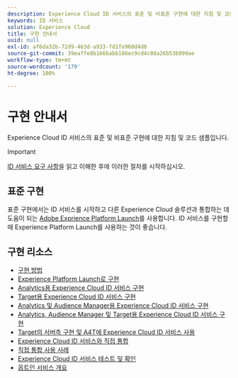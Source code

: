 ```yaml
---
description: Experience Cloud ID 서비스의 표준 및 비표준 구현에 대한 지침 및 코드 샘플입니다.
keywords: ID 서비스
solution: Experience Cloud
title: 구현 안내서
uuid: null
exl-id: af6da32b-72d9-463d-a933-fd1fe960d4d8
source-git-commit: 39eaffe8b166babb186ec9cd4c0da26b53b999ae
workflow-type: tm+mt
source-wordcount: '179'
ht-degree: 100%

---
```


# 구현 안내서

Experience Cloud ID 서비스의 표준 및 비표준 구현에 대한 지침 및 코드 샘플입니다.

>[!IMPORTANT]
>
>[ID 서비스 요구 사항](../reference/requirements.md)을 읽고 이해한 후에 이러한 절차를 시작하십시오.

## 표준 구현

표준 구현에서는 ID 서비스를 시작하고 다른 Experience Cloud 솔루션과 통합하는 데 도움이 되는 [Adobe Exprience Platform Launch](https://experienceleague.adobe.com/docs/experience-platform/tags/home.html)를 사용합니다. ID 서비스를 구현할 때 Experience Platform Launch를 사용하는 것이 좋습니다.

## 구현 리소스

* [구현 방법](implementation-methods.md)
* [Experience Platform Launch로 구현](ecid-implement-with-launch.md)
* [Analytics용 Experience Cloud ID 서비스 구현](setup-analytics.md)
* [Target용 Experience Cloud ID 서비스 구현](setup-target.md)
* [Analytics 및 Audience Manager용 Experience Cloud ID 서비스 구현](setup-aam-analytics.md)
* [Analytics, Audience Manager 및 Target용 Experience Cloud ID 서비스 구현](setup-aam-analytics-target.md)
* [Target의 서버측 구현 및 A4T에 Experience Cloud ID 서비스 사용](ecid-a4t-target.md)
* [Experience Cloud ID 서비스와 직접 통합](direct-integration.md)
* [직접 통합 사용 사례](direct-integration-examples.md)
* [Experience Cloud ID 서비스 테스트 및 확인](test-verify.md)
* [옵트인 서비스 개요](opt-in-service/optin-overview.md)
